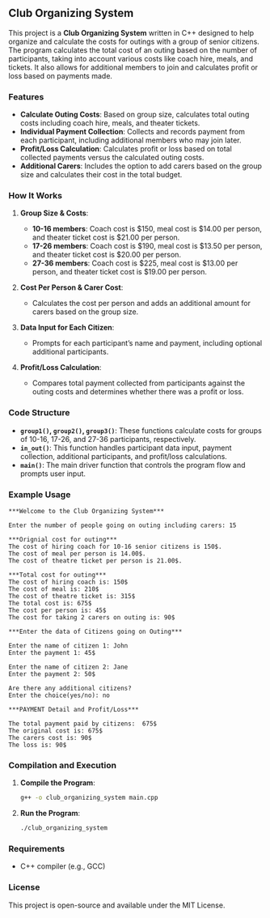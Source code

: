 ## Club Organizing System

This project is a **Club Organizing System** written in C++ designed to help organize and calculate the costs for outings with a group of senior citizens. The program calculates the total cost of an outing based on the number of participants, taking into account various costs like coach hire, meals, and tickets. It also allows for additional members to join and calculates profit or loss based on payments made.

### Features

- **Calculate Outing Costs**: Based on group size, calculates total outing costs including coach hire, meals, and theater tickets.
- **Individual Payment Collection**: Collects and records payment from each participant, including additional members who may join later.
- **Profit/Loss Calculation**: Calculates profit or loss based on total collected payments versus the calculated outing costs.
- **Additional Carers**: Includes the option to add carers based on the group size and calculates their cost in the total budget.

### How It Works

1. **Group Size & Costs**:
   - **10-16 members**: Coach cost is $150, meal cost is $14.00 per person, and theater ticket cost is $21.00 per person.
   - **17-26 members**: Coach cost is $190, meal cost is $13.50 per person, and theater ticket cost is $20.00 per person.
   - **27-36 members**: Coach cost is $225, meal cost is $13.00 per person, and theater ticket cost is $19.00 per person.
   
2. **Cost Per Person & Carer Cost**:
   - Calculates the cost per person and adds an additional amount for carers based on the group size.

3. **Data Input for Each Citizen**:
   - Prompts for each participant’s name and payment, including optional additional participants.
   
4. **Profit/Loss Calculation**:
   - Compares total payment collected from participants against the outing costs and determines whether there was a profit or loss.

### Code Structure

- **`group1()`, `group2()`, `group3()`**: These functions calculate costs for groups of 10-16, 17-26, and 27-36 participants, respectively.
- **`in_out()`**: This function handles participant data input, payment collection, additional participants, and profit/loss calculations.
- **`main()`**: The main driver function that controls the program flow and prompts user input.

### Example Usage

```plaintext
***Welcome to the Club Organizing System***

Enter the number of people going on outing including carers: 15

***Orignial cost for outing***
The cost of hiring coach for 10-16 senior citizens is 150$.
The cost of meal per person is 14.00$.
The cost of theatre ticket per person is 21.00$.

***Total cost for outing***
The cost of hiring coach is: 150$
The cost of meal is: 210$
The cost of theatre ticket is: 315$
The total cost is: 675$
The cost per person is: 45$
The cost for taking 2 carers on outing is: 90$

***Enter the data of Citizens going on Outing***

Enter the name of citizen 1: John
Enter the payment 1: 45$

Enter the name of citizen 2: Jane
Enter the payment 2: 50$

Are there any additional citizens?
Enter the choice(yes/no): no

***PAYMENT Detail and Profit/Loss***

The total payment paid by citizens:  675$
The original cost is: 675$
The carers cost is: 90$
The loss is: 90$
```

### Compilation and Execution

1. **Compile the Program**:
   ```bash
   g++ -o club_organizing_system main.cpp
   ```

2. **Run the Program**:
   ```bash
   ./club_organizing_system
   ```

### Requirements

- C++ compiler (e.g., GCC)

### License

This project is open-source and available under the MIT License.

